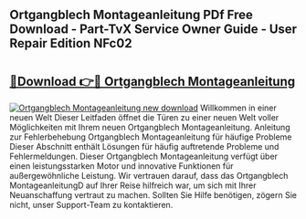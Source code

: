 ## Ortgangblech Montageanleitung PDf Free Download - Part-TvX Service Owner Guide - User Repair Edition NFc02

# <h2><a href="http://df6ibg.blite.top/?on=Ortgangblech+Montageanleitung">🔗Download 👉🔴 Ortgangblech Montageanleitung</a></h2>

[![Ortgangblech Montageanleitung new download](https://i.imgur.com/lujVjoI.png)](http://df6ibg.blite.top/?on=Ortgangblech+Montageanleitung)
Willkommen in einer neuen Welt Dieser Leitfaden öffnet die Türen zu einer neuen Welt voller Möglichkeiten mit Ihrem neuen Ortgangblech Montageanleitung. Anleitung zur Fehlerbehebung Ortgangblech Montageanleitung für häufige Probleme Dieser Abschnitt enthält Lösungen für häufig auftretende Probleme und Fehlermeldungen. Dieser Ortgangblech Montageanleitung verfügt über einen leistungsstarken Motor und innovative Funktionen für außergewöhnliche Leistung. Wir vertrauen darauf, dass das Ortgangblech MontageanleitungD auf Ihrer Reise hilfreich war, um sich mit Ihrer Neuanschaffung vertraut zu machen. Sollten Sie Hilfe benötigen, zögern Sie nicht, unser Support-Team zu kontaktieren.
